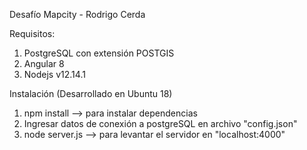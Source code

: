 Desafío Mapcity - Rodrigo Cerda


Requisitos:

1. PostgreSQL con extensión POSTGIS
2. Angular 8
3. Nodejs v12.14.1

Instalación (Desarrollado en Ubuntu 18)

1. npm install  --> para instalar dependencias
2. Ingresar datos de conexión a postgreSQL en archivo "config.json"
3. node server.js --> para levantar el servidor en "localhost:4000"
